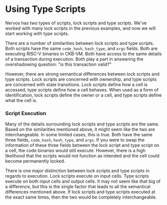 # Using Type Scripts

Nervos has two types of scripts, lock scripts and type scripts. We've worked with many lock scripts in the previous examples, and now we will start working with type scripts.

There are a number of similarities between lock scripts and type scripts. Both scripts have the same `code_hash`, `hash_type`, and `args` fields. Both are executing RISC-V binaries in CKB-VM. Both have access to the same details of a transaction during execution. Both play a part in answering the overshadowing question: "is this transaction valid?"

However, there are strong semantical differences between lock scripts and type scripts. Lock scripts are concerned with ownership, and type scripts are concerned with state transitions. Lock scripts define how a cell is accessed, type scripts define how a cell behaves. When used as a form of identification, lock scripts define the owner or a cell, and type scripts define what the cell is.

### Script Execution

Many of the details surrounding lock scripts and type scripts are the same. Based on the similarities mentioned above, it might seem like the two are interchangeable. In some limited cases, this is true. Both have the same three fields, `code_hash`, `hash_type`, and `args`. If you were to swap the information of these three fields between the lock script and type script on a cell, the code binaries would still execute. However, there is a high likelihood that the scripts would not function as intended and the cell could become permanently locked.

There is one major distinction between lock scripts and type scripts in regards to execution. Lock scripts execute on input cells. Type scripts execute on both input cells and output cells. It may not seem like that big of a difference, but this is the single factor that leads to all the semantical differences mentioned above. If lock scripts and type scripts executed at the exact same times, then the two would be completely interchangeable.

 





